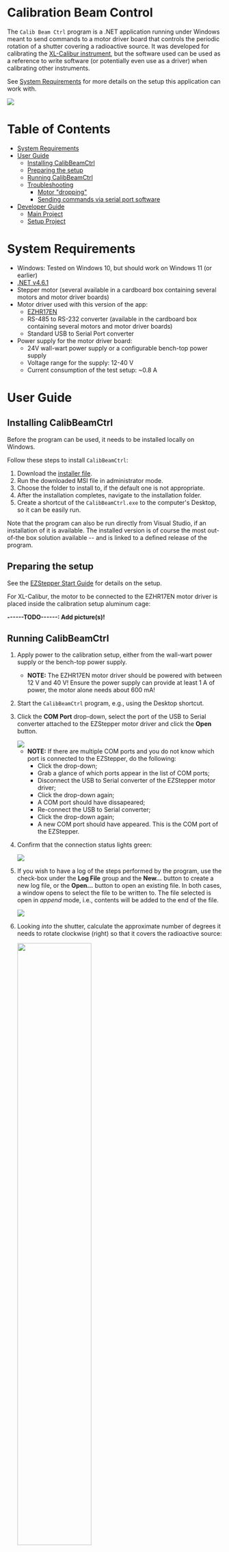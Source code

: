 # Calibration Beam Control

The `Calib Beam Ctrl` program is a .NET application running under Windows
meant to send commands to a motor driver board that controls the periodic
rotation of a shutter covering a radioactive source. It was developed for
calibrating the [XL-Calibur instrument](https://sites.wustl.edu/xlcal/home/),
but the software used can be used as a reference to write software (or 
potentially even use as a driver) when calibrating other instruments.

See [System Requirements](#system-requirements) for more details on the setup
this application can work with.

<img src="images/CalibBeamCtrl.PNG">

# Table of Contents

- [System Requirements](#system-requirements)
- [User Guide](#user-guide)
  * [Installing CalibBeamCtrl](#installing-calibbeamctrl)
  * [Preparing the setup](#preparing-the-setup)
  * [Running CalibBeamCtrl](#running-calibbeamctrl)
  * [Troubleshooting](#troubleshooting)
    + [Motor "dropping"](#motor-dropping)
    + [Sending commands via serial port software](#sending-commands-via-serial-port-software)
- [Developer Guide](#developer-guide)
  * [Main Project](#main-project)
  * [Setup Project](#setup-project)

# System Requirements

- Windows: Tested on Windows 10, but should work on Windows 11 (or earlier)
- [.NET v4.6.1](https://dotnet.microsoft.com/en-us/download/dotnet-framework/net461)
- Stepper motor (several available in a cardboard box containing several
  motors and motor driver boards)
- Motor driver used with this version of the app:
  - [EZHR17EN](http://www.allmotion.com/EZHR17ENDescription.htm)
  - RS-485 to RS-232 converter (available in the cardboard box containing
    several motors and motor driver boards)
  - Standard USB to Serial Port converter
- Power supply for the motor driver board:
  - 24V wall-wart power supply or a configurable bench-top power supply
  - Voltage range for the supply: 12-40 V
  - Current consumption of the test setup: ~0.8 A

# User Guide

## Installing CalibBeamCtrl

Before the program can be used, it needs to be installed locally on Windows.

Follow these steps to install `CalibBeamCtrl`:

1. Download the [installer file](https://www.dropbox.com/s/qovgwud9kwxqwqf/CalibBeamCtrl.msi?dl=0).
2. Run the downloaded MSI file in administrator mode.
4. Choose the folder to install to, if the default one is not appropriate.
5. After the installation completes, navigate to the installation folder.
6. Create a shortcut of the `CalibBeamCtrl.exe` to the computer's Desktop,
   so it can be easily run.

Note that the program can also be run directly from Visual Studio, if an
installation of it is available. The installed version is of course the
most out-of-the box solution available -- and is linked to a defined release
of the program.

## Preparing the setup

See the [EZStepper Start Guide](http://www.allmotion.com/New%20PDF's/EZ17_23/EZ_17_23%20EZ%20Start.pdf)
for details on the setup.

For XL-Calibur, the motor to be connected to the EZHR17EN motor driver is
placed inside the calibration setup aluminum cage:

**------TODO------: Add picture(s)!**

## Running CalibBeamCtrl

1. Apply power to the calibration setup, either from the wall-wart power supply
   or the bench-top power supply.
   - **NOTE:** The EZHR17EN motor driver should be powered with between 12 V and
     40 V! Ensure the power supply can provide at least 1 A of power, the motor
     alone needs about 600 mA!
2. Start the `CalibBeamCtrl` program, e.g., using the Desktop shortcut.
3. Click the **COM Port** drop-down, select the port of the USB to Serial converter
   attached to the EZStepper motor driver and click the **Open** button.

   <img src="images/CalibBeamCtrl-OpenPort.PNG">
       
   - **NOTE:** If there are multiple COM ports and you do not know which port is
   connected to the EZStepper, do the following:
     - Click the drop-down;
     - Grab a glance of which ports appear in the list of COM ports;
     - Disconnect the USB to Serial converter of the EZStepper motor driver;
     - Click the drop-down again;
     - A COM port should have dissapeared;
     - Re-connect the USB to Serial converter;
     - Click the drop-down again;
     - A new COM port should have appeared. This is the COM port of the EZStepper.

4. Confirm that the connection status lights green:

   <img src="images/CalibBeamCtrl-ConnOpen.PNG">

5. If you wish to have a log of the steps performed by the program, use the
   check-box under the **Log File** group and the **New...** button to create a new
   log file, or the **Open...** button to open an existing file. In both cases,
   a window opens to select the file to be written to. The file selected is open in
   _append_ mode, i.e., contents will be added to the end of the file.
   
   <img src="images/CalibBeamCtrl-Logfile.PNG">
   
6. Looking _into_ the shutter, calculate the approximate number of degrees it needs
   to rotate clockwise (right) so that it covers the radioactive source:
   
   <img src="images/CalibSetupStartup.jpg" width="60%">
   
7. Type in the angle in degrees in the rotation angle control and click the
   **Rotate >>** button:
   
   <img src="images/CalibBeamCtrl-RotationControls.PNG">
   
8. Tweak the position using the rotation controls until a vertical position
   for the shutter has been found, where it covers the radioactive source:
   
   <img src="images/CalibSetupVertical.jpg" width="60%">
   
   - Notes:
     - The **Rotate <<** button is enabled and can be used after the
       motor has been rotated clockwise at least once. Should the rotation
       previously configure go beyound the vertical position, you can rotate
       the shutter counter-clockwise too.
     - The **Stop** button under **Configure Motor Positions** can also be used
       to stop the motor mid-motion.

9. Once the vertical position of the shutter has been found, click the
   **Set zero position (vertical)** button:
   
   <img src="images/CalibBeamCtrl-SetZeroPos.PNG">

10. Use the controls under the **Calibration Beam** group to select shutter _on_
    and _off_ times. You can configure number of minutes and seconds as desired:
   
    <img src="images/CalibBeamCtrl-BeamCtrl.PNG">
   
    - Notes:
      - The TAB key on the keyboard can be used to quickly switch between
        controls;
      - The minimum time that the shutter can be both _on_ or _off_ is 10
        seconds; 

11. Click the **Start** button to start the motor control. The **Start** button
    changes into the **Stop** button and the program starts counting the
    selected _off_ time. The progress bar will show the percentage of time
    elapsed:
    
    <img src="images/CalibBeamCtrl-RunningBeamOff.PNG">

12. After the _off_ time you selected elapses, the shutter moves 90 degrees
    clockwise to expose the radioactive source. The beam status label also
    colors green to indicate the beam is _on_ (shutter is _off_). The program
    will count the _on_ time before moving the shutter to the _off_ (beam
    _on_) position. The progress bar will again show the percentage of time
    elapsed in the progress bar:
    
    <img src="images/CalibBeamCtrl-RunningBeamOn.PNG">
    
13. After you are done with the calibration, hit the **Stop** button under
    **Calibration Beam** to stop the motor control.
    
**NOTE:** If you intend to run the motor control again, make sure the shutter is
vertical (covering the radioactive source) and click
**Set zero position (vertical)** before re-starting the motor control.

## Troubleshooting

### Motor "dropping"

Cases have been observed of the motor controller losing control of the motor's
position ("dropping" the motor). This is understood to be due to the motor
control velocity being too high, but it can also be that the weight
distribution is not tolerable by the motor controller.

The steps to perform in case this problem appears are:

1. After the shutter has finished spinning, set the zero position using
   the button under **Configure Motor Positions**.
2. Rotate it again to the vertical (zero position) using the rotate
   clockwise and counter-clockwise buttons, as applicable.
3. Set the motor's zero position again using the button.
4. If the motor "drops" again, decrease the velocity via the control
   under **Configure Motor Positions**.
   
   <img src="images/CalibBeamCtrl-Velocity.PNG">
   
   - Notes:
     - Too low velocity values will result in the motor controller not
       being able to move the shutter at all
     - A good value to try first is **4000**. After this, you can try
       increasing if you like, but there is no great difference between
       hundreds of velocity units.
     - The unit for velocity is motor microsteps per second -- very
       abstract.

### Sending commands via serial port software

If worse comes to worst, you can always try to manually control the
motor controller. The `CalibBeamCtrl` program essentially sends the
commands one can send via serial port software to achieve the motor
control.

The command set for the EZStepper motor driver can be found
at this link:
- http://www.allmotion.com/PDF_Datasheets/Command_Set_EZHR17EN.pdf

Notes:
- Ensure you enable character echoing on the serial port software,
  so you get feedback of the characters sent to the EZStepper. The
  EZStepper itself does no echoing of characters it receives.
- The baud rate for communication is **9600 baud**.
- The EZHR17EN is a bit weird in its behaviour: Although the
  firmware version is listed to be 3.75 (**_CONFIRM!!_**), it seems
  to accept some commands that are only available in later versions,
  according to the command set linked above, but some of the
  commands of later versions are not available on the EZStepper.

To use [TeraTerm](https://tera-term.en.lo4d.com/windows) for sending
commands to the motor driver:

1. Make sure that the USB to Serial converter attached to the
   EZStepper motor controller is connected to the PC and that no
   other programs use this serial port (e.g., click the **Close**
   button under `CalibBeamCtrl` if it has the port open).
2. Open TeraTerm. In the prompt that appears, select the **Serial**
   radio button and use the drop-down to select the port of the
   EZStepper motor driver.
3. Click **OK** to connect to the port.
4. In the TeraTerm window, click the **Setup > Terminal...** menu
   item.
5. Tick the **Local echo** checkbox to enable the echoing of
   characters sent to the EZStepper.
6. Type the following command to get the firmware version of the
   EZStepper:
   
   ```/1&<CR>```
   
   - **NOTE:** `<CR>` is the carriage return character. This
     basically means "hit Enter on your keyboard".
     
   **<!!!SCREENSHOT!!!>**
   
7. Configure the encoder ration via the following command:
   
   ```/1aE64000R<CR>```
   
   - **Notes:**
     - `aE` is the "set encoder ratio" command. This is one of
       the commands that _does not appear_ in the Command Set
       document linked above and according to the document
       should not work with this version of the firmware.
       Abstractly enough, though, it does. The command is
       described in Appendix 8 of the Command Set document.
     - The _64000_ value is obtained as follows:
       - The motor we have is the
         [3509V-18](https://www.dropbox.com/s/tcauprjd3846ymo/3509V-motor-datasheet.pdf?dl=0),
         a 0.9 degree step motor, i.e., 400 turns per full
         360-degree rotation;
       - The motor driver starts at default at 256 microsteps
         per step (can be configured via the `j` command)
       - The encoder we have is an E2 relative optical
         encoder with 400 cycles per revolution and
         1600 pulses per revoltion (4 pulses for every
         cycle);
       - Substitute the above values into the formula
         in Appendix 8 of the Command Set document and:
         
         _aE = ((400x256))/1600 x 1000 = 64000_
     - After the `aE` command is sent, the motor driver
       expects encoder ticks instead of motor microsteps
       as the argument for the `P`, `D` and `A` commands
       (and maybe others too).
         
8. Configure the velocity to `5000` microsteps per second
   by sending the EZStepper the following command:
   
   ```/1V5000R<CR>```
   
   - **Note:** Although the Command Set document states
     that the velocity `V` command should be sent in
     encoder ticks rather than microsteps per second once
     the `aE` command has been sent, this is not the case.
   
9. Rotate the motor 90 degrees in the _positive_
   direction, _clockwise_ when looking _into_ the shutter,
   by using the `P` command as follows:
   
   ```/1P400R<CR>```
   
   - **Notes:**
     - _400/1600 = 1/4 * 360 deg. = 90 deg._
     - General formula for calculating degrees to encoder
       ticks is:
       
       _1600 * angle/360_

10. Rotate the motor 45 degrees in the _negative_ direction,
    i.e., _counter-clockwise_ when looking _into_ the
    shutter, by sending the following command:
    
    ```/1D200R<CR>```
    
    - **Notes:**
      - _200/1600_ = 1/8 * 360 deg. = 45 deg._
      - Because of the way in which the motor driver works,
        you can not turn the motor negative to more than 0
        degrees. That is to say, you cannot use the `D`
        command past the motor's zero position, as
        interpreted/tracked by the motor driver.

11. Use the `P` and `D` commands to set the shutter
    vertical. The `A` command can also be used to set
    an absolute position, e.g.:
    
    ```/1A2000R<CR>```
    
    - **Notes:**
      - This moves the motor more than one revolution
      - The `A` command can not be used with negative
        numbers with our firmware version, e.g.
        `/1A-500R<CR>` does not work.

12. **(Optional)** Terminate a motor movement by the
    `T` command:
    
    ```/1TR<CR>```
    
    - **Note:** Even though the Command Set document
      states the `T` command should not be followed by
      an `R` ("execute") command, the motor driver has
      been observed once to not take the `T` command
      without it being followed by the `R` command!
      
14. Once the vertical position has been found, use
    the "set zero position" command, `z`:
    
    ```/1z0R<CR>```
    
    - **Notes:**
      - This is a _non-capital_ `z`. The capital `Z`
        command turns the motor to what it thinks is
        its zero position, which for some reason does
        not necessarily take into account the encoder
        value.
      - The `0` argument to the `z` command tells the
        motor driver this is the motor's zero position.
        If you were to send `/1z400R<CR>` instead, it
        would tell the motor driver this is the motor's
        400-encoder count position, i.e. 90 degrees.

To additionally try out the abstract-ness of the motor
control driver, here is the process to to confirm that
the "enable position correction" command does not work:

13. Set the EZStepper in the position correction mode by
    issuing the `n8` command:
    
    ```/1n8R<CR>```
    
14. Now, in theory, the motor should turn itself back to
    the motor encoder position it was previously at, so
    let's set its zero position, whatever it is:
    
    ```/1z0R<CR>```
    
15. Move it 90 degrees positive:

    ```/1P400R<CR>```
    
16. Now, _manually_ shove the shutter and observe the
    motor control... not doing anything. Were the
    position correction mode to work, the motor should
    have been moved until the motor controller reads the
    correct position from the quadrature encoder.

# Developer Guide

## Main Project

- Developed under VS 2019 _and_ 2017 -- any works, including probably
  2022 & later!
- code organization: Methods ordered according to UI elements, for
  readability
- Navigate to functions using drop-down in VS
- Anything else mentioned in CitirocUI Developer Guide?

## Setup Project

- How created?
- Steps to releasing a new version
